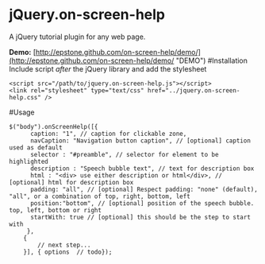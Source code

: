 jQuery.on-screen-help
==============

A jQuery tutorial plugin for any web page.

 **Demo:**
[http://epstone.github.com/on-screen-help/demo/](http://epstone.github.com/on-screen-help/demo/ "DEMO")
#Installation
Include script *after* the jQuery library and add the stylesheet

    <script src="/path/to/jquery.on-screen-help.js"></script> 
	<link rel="stylesheet" type="text/css" href="../jquery.on-screen-help.css" />
	
#Usage

    $("body").onScreenHelp([{
		  caption: "1", // caption for clickable zone,
		  navCaption: "Navigation button caption", // [optional] caption used as default
		  selector : "#preamble", // selector for element to be highlighted
		  description : "Speech bubble text", // text for description box
		  html : "<div> use either description or html</div>, // [optional] html for description box
		  padding: "all", // [optional] Respect padding: "none" (default), "all", or a combination of top, right, bottom, left
		  position:"bottom", // [optional] position of the speech bubble. top, left, bottom or right
		  startWith: true // [optional] this should be the step to start with
	     },
		{
			// next step...
		}], { options  // todo});


    